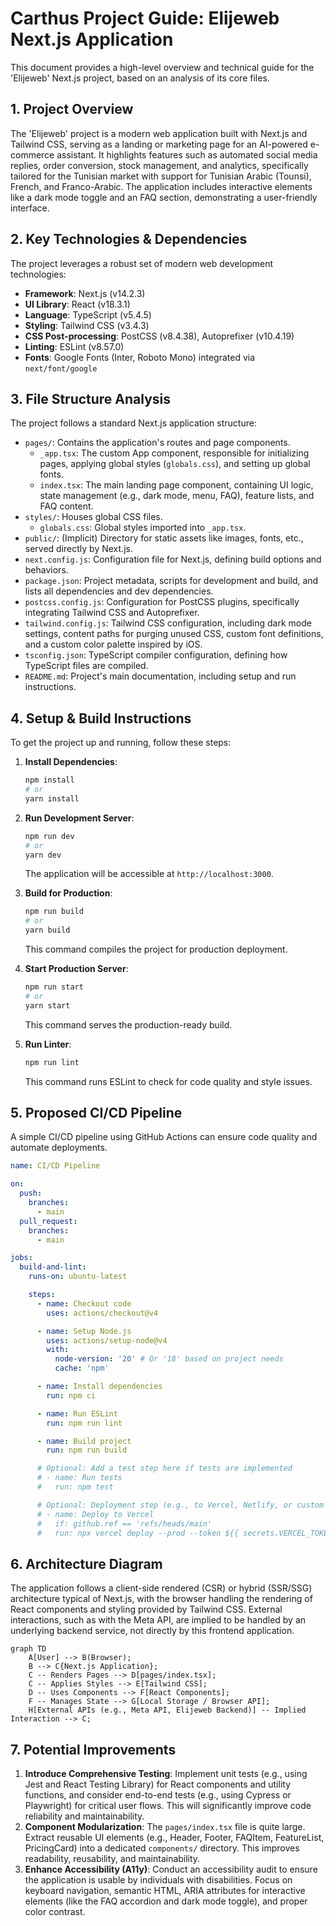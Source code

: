 # Carthus Project Guide: Elijeweb Next.js Application

This document provides a high-level overview and technical guide for the 'Elijeweb' Next.js project, based on an analysis of its core files.

## 1. Project Overview

The 'Elijeweb' project is a modern web application built with Next.js and Tailwind CSS, serving as a landing or marketing page for an AI-powered e-commerce assistant. It highlights features such as automated social media replies, order conversion, stock management, and analytics, specifically tailored for the Tunisian market with support for Tunisian Arabic (Tounsi), French, and Franco-Arabic. The application includes interactive elements like a dark mode toggle and an FAQ section, demonstrating a user-friendly interface.

## 2. Key Technologies & Dependencies

The project leverages a robust set of modern web development technologies:

*   **Framework**: Next.js (v14.2.3)
*   **UI Library**: React (v18.3.1)
*   **Language**: TypeScript (v5.4.5)
*   **Styling**: Tailwind CSS (v3.4.3)
*   **CSS Post-processing**: PostCSS (v8.4.38), Autoprefixer (v10.4.19)
*   **Linting**: ESLint (v8.57.0)
*   **Fonts**: Google Fonts (Inter, Roboto Mono) integrated via `next/font/google`

## 3. File Structure Analysis

The project follows a standard Next.js application structure:

*   `pages/`: Contains the application's routes and page components.
    *   `_app.tsx`: The custom App component, responsible for initializing pages, applying global styles (`globals.css`), and setting up global fonts.
    *   `index.tsx`: The main landing page component, containing UI logic, state management (e.g., dark mode, menu, FAQ), feature lists, and FAQ content.
*   `styles/`: Houses global CSS files.
    *   `globals.css`: Global styles imported into `_app.tsx`.
*   `public/`: (Implicit) Directory for static assets like images, fonts, etc., served directly by Next.js.
*   `next.config.js`: Configuration file for Next.js, defining build options and behaviors.
*   `package.json`: Project metadata, scripts for development and build, and lists all dependencies and dev dependencies.
*   `postcss.config.js`: Configuration for PostCSS plugins, specifically integrating Tailwind CSS and Autoprefixer.
*   `tailwind.config.js`: Tailwind CSS configuration, including dark mode settings, content paths for purging unused CSS, custom font definitions, and a custom color palette inspired by iOS.
*   `tsconfig.json`: TypeScript compiler configuration, defining how TypeScript files are compiled.
*   `README.md`: Project's main documentation, including setup and run instructions.

## 4. Setup & Build Instructions

To get the project up and running, follow these steps:

1.  **Install Dependencies**:
    ```bash
    npm install
    # or
    yarn install
    ```

2.  **Run Development Server**:
    ```bash
    npm run dev
    # or
    yarn dev
    ```
    The application will be accessible at `http://localhost:3000`.

3.  **Build for Production**:
    ```bash
    npm run build
    # or
    yarn build
    ```
    This command compiles the project for production deployment.

4.  **Start Production Server**:
    ```bash
    npm run start
    # or
    yarn start
    ```
    This command serves the production-ready build.

5.  **Run Linter**:
    ```bash
    npm run lint
    ```
    This command runs ESLint to check for code quality and style issues.

## 5. Proposed CI/CD Pipeline

A simple CI/CD pipeline using GitHub Actions can ensure code quality and automate deployments.

```yaml
name: CI/CD Pipeline

on:
  push:
    branches:
      - main
  pull_request:
    branches:
      - main

jobs:
  build-and-lint:
    runs-on: ubuntu-latest

    steps:
      - name: Checkout code
        uses: actions/checkout@v4

      - name: Setup Node.js
        uses: actions/setup-node@v4
        with:
          node-version: '20' # Or '18' based on project needs
          cache: 'npm'

      - name: Install dependencies
        run: npm ci

      - name: Run ESLint
        run: npm run lint

      - name: Build project
        run: npm run build

      # Optional: Add a test step here if tests are implemented
      # - name: Run tests
      #   run: npm test

      # Optional: Deployment step (e.g., to Vercel, Netlify, or custom server)
      # - name: Deploy to Vercel
      #   if: github.ref == 'refs/heads/main'
      #   run: npx vercel deploy --prod --token ${{ secrets.VERCEL_TOKEN }}
```

## 6. Architecture Diagram

The application follows a client-side rendered (CSR) or hybrid (SSR/SSG) architecture typical of Next.js, with the browser handling the rendering of React components and styling provided by Tailwind CSS. External interactions, such as with the Meta API, are implied to be handled by an underlying backend service, not directly by this frontend application.

```mermaid
graph TD
    A[User] --> B(Browser);
    B --> C{Next.js Application};
    C -- Renders Pages --> D[pages/index.tsx];
    C -- Applies Styles --> E[Tailwind CSS];
    D -- Uses Components --> F[React Components];
    F -- Manages State --> G[Local Storage / Browser API];
    H[External APIs (e.g., Meta API, Elijeweb Backend)] -- Implied Interaction --> C;
```

## 7. Potential Improvements

1.  **Introduce Comprehensive Testing**: Implement unit tests (e.g., using Jest and React Testing Library) for React components and utility functions, and consider end-to-end tests (e.g., using Cypress or Playwright) for critical user flows. This will significantly improve code reliability and maintainability.
2.  **Component Modularization**: The `pages/index.tsx` file is quite large. Extract reusable UI elements (e.g., Header, Footer, FAQItem, FeatureList, PricingCard) into a dedicated `components/` directory. This improves readability, reusability, and maintainability.
3.  **Enhance Accessibility (A11y)**: Conduct an accessibility audit to ensure the application is usable by individuals with disabilities. Focus on keyboard navigation, semantic HTML, ARIA attributes for interactive elements (like the FAQ accordion and dark mode toggle), and proper color contrast.